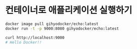# 컨테이너로 애플리케이션 실행하기

```bash
docker image pull gihyodocker/echo:latest
docker run -t -p 9000:8080 gihyodocker/echo:latest

curl http://localhost:9000
# Hello Docker!!
```
